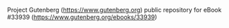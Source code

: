 Project Gutenberg (https://www.gutenberg.org) public repository for eBook #33939 (https://www.gutenberg.org/ebooks/33939)
